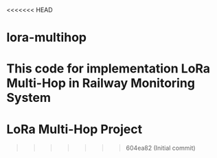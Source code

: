 <<<<<<< HEAD
# lora-multihop
This code for implementation LoRa Multi-Hop in Railway Monitoring System
=======
# LoRa Multi-Hop Project
>>>>>>> 604ea82 (Initial commit)
